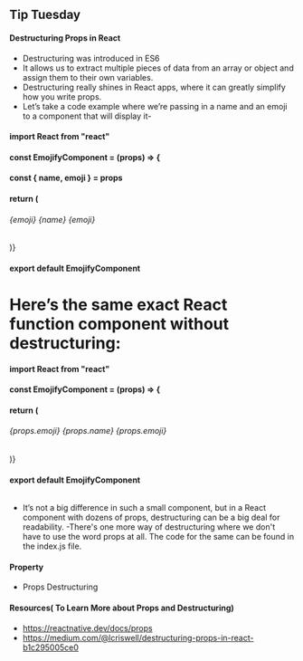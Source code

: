 ## Tip Tuesday

#### Destructuring Props in React

- Destructuring was introduced in ES6
- It allows us to extract multiple pieces of data from an array or object and assign them to their own variables.
- Destructuring really shines in React apps, where it can greatly simplify how you write props.
- Let’s take a code example where we’re passing in a name and an emoji to a component that will display it-

#### import React from "react"
#### const EmojifyComponent = (props) => {
####  const { name, emoji } = props
#### return (
####   <h6>{emoji} {name} {emoji} </h6> )} 
#### export default EmojifyComponent


# Here’s the same exact React function component without destructuring:

#### import React from "react"
#### const EmojifyComponent = (props) => {
####  return (
####    <h6>{props.emoji} {props.name} {props.emoji}</h6>)}
#### export default EmojifyComponent 
```
```
- It’s not a big difference in such a small component, but in a React component with dozens of props, destructuring can be a big deal for readability.
-There's one more way of destructuring where we don't have to use the word props at all. The code for the same can be found in the index.js file.

#### Property
- Props Destructuring

#### Resources( To Learn More about Props and Destructuring)
- https://reactnative.dev/docs/props
- https://medium.com/@lcriswell/destructuring-props-in-react-b1c295005ce0
